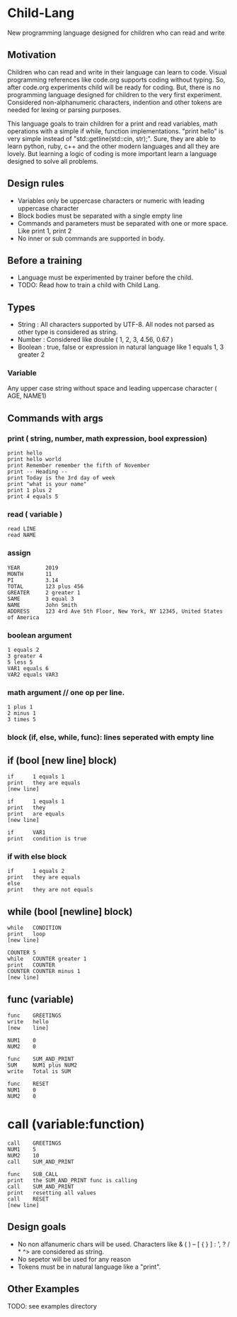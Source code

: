 # Child-Lang
New programming language designed for children who can read and write

## Motivation
Children who can read and write in their language can learn to code. Visual programming references like code.org supports coding without typing. So, after code.org experiments child will be ready for coding. But, there is no programming language designed for children to the very first experiment. Considered non-alphanumeric characters, indention and other tokens are needed for lexing or parsing purposes.

This language goals to train children for a print and read variables, math operations with a simple if while, function implementations. "print hello" is very simple instead of "std::getline(std::cin, str);". Sure, they are able to learn python, ruby, c++ and the other modern languages and all they are lovely. But learning a logic of coding is more important learn a language designed to solve all problems.

## Design rules
- Variables only be uppercase characters or numeric with leading uppercase character
- Block bodies must be separated with a single empty line
- Commands and parameters must be separated with one or more space. Like print 1, print  2
- No inner or sub commands are supported in body.

## Before a training
- Language must be experimented by trainer before the child.
- TODO: Read how to train a child with Child Lang.

## Types
- String    : All characters supported by UTF-8. All nodes not parsed as other type is considered as string.
- Number    : Considered like double ( 1, 2, 3, 4.56, 0.67 )
- Boolean   : true, false or expression in natural language like 1 equals 1, 3 greater 2

### Variable
Any upper case string without space and leading uppercase character ( AGE, NAME1)

## Commands with args
### print ( string, number, math expression, bool expression)
    print hello
    print hello world
    print Remember remember the fifth of November
    print -- Heading --
    print Today is the 3rd day of week
    print "what is your name"
    print 1 plus 2
    print 4 equals 5
    
### read ( variable )
    read LINE
    read NAME
    
### assign
    YEAR        2019
    MONTH       11
    PI          3.14
    TOTAL       123 plus 456
    GREATER     2 greater 1
    SAME        3 equal 3
    NAME        John Smith
    ADDRESS     123 4rd Ave 5th Floor, New York, NY 12345, United States of America

### boolean argument
    1 equals 2
    3 greater 4
    5 less 5
    VAR1 equals 6
    VAR2 equals VAR3
    
### math argument // one op per line.
    1 plus 1
    2 minus 1
    3 times 5
    
### block (if, else, while, func): lines seperated with empty line

## if (bool [new line] block)
    if      1 equals 1
    print   they are equals
    [new line]
    
    if      1 equals 1
    print   they
    print   are equals
    [new line]
    
    if      VAR1
    print   condition is true

### if with else block
    if      1 equals 2
    print   they are equals
    else
    print   they are not equals
    
## while (bool [newline] block)
    while   CONDITION
    print   loop
    [new line]
    
    COUNTER 5
    while   COUNTER greater 1
    print   COUNTER
    COUNTER COUNTER minus 1
    [new line]
    
## func (variable)
    func    GREETINGS
    write   hello
    [new    line]
    
    NUM1    0
    NUM2    0
    
    func    SUM_AND_PRINT
    SUM     NUM1 plus NUM2
    write   Total is SUM
    
    func    RESET
    NUM1    0
    NUM2    0
    
# call (variable:function)
    call    GREETINGS
    NUM1    5
    NUM2    10
    call    SUM_AND_PRINT
    
    func    SUB_CALL
    print   the SUM_AND_PRINT func is calling
    call    SUM_AND_PRINT
    print   resetting all values
    call    RESET
    [new line]

## Design goals
- No non alfanumeric chars will be used. Characters like & ( ) – [ { } ] : ', ? / * ^> are considered as string.
- No sepetor will be used for any reason
- Tokens must be in natural language like a "print".

## Other Examples
TODO: see examples directory
